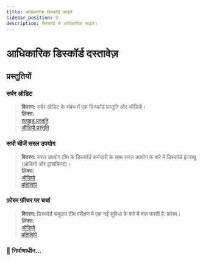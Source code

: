 ```yaml
---
title: आधिकारिक डिस्कॉर्ड फ़ाइलें
sidebar_position: 5
description: डिस्कॉर्ड से आधिकारिक फाइलें।
---
```


# आधिकारिक डिस्कॉर्ड दस्तावेज़

## प्रस्तुतियों

### **सर्वर ऑडिट**

> **विवरण:** सर्वर ऑडिट के संबंध में एक डिस्कॉर्ड प्रस्तुति और ऑडियो।  <br/>
**लिंक्स:** <br/>
[स्लाइड प्रस्तुति](https://docs.google.com/presentation/d/18QQyl0WhTOdYt0F0mBPQf2AusBPF7HqP8e39zjEwKsc/edit#slide=id.g130c86c984d_0_12)  <br/>
[ऑडियो प्रस्तुति](https://cdn.discordapp.com/attachments/960960145800704030/982392876254232667/DAC_AuditingYourServer_ExperimentalContent.mp3)

### **सभी चीजें सरल उपयोग**

> **विवरण:** सरल उपयोग टीम के डिस्कॉर्ड कर्मचारी के साथ सरल उपयोग के बारे में डिस्कॉर्ड इंटरव्यू (ऑडियो और ट्रांसक्रिप्ट)।  <br/>
**लिंक्स:** <br/>
[ऑडियो](https://dis.gd/RadioDiscord_Accessibility )  <br/>
[प्रतिलिपि](https://dis.gd/RadioDiscordAccessibilityTranscript)

### **फ़ोरम फ़ीचर पर चर्चा**

> **विवरण:** डिस्कॉर्ड समुदाय टीम परीक्षण में एक नई सुविधा के बारे में बात करती है: फ़ोरम।  <br/>
**लिंक्स:** <br/>
[ऑडियो](https://dis.gd/Radio-Discord-Forums-Beta)  <br/>
[प्रतिलिपि](https://dis.gd/Radio-Discord-Forums-Beta-Transcript)


### 🚧 निर्माणाधीन...
